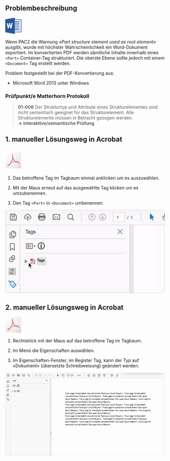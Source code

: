 ## Problembeschreibung

![](/assets/icon_word.jpg)

Wenn PAC2 die Warnung _«Part structure element used as root element»_ ausgibt, wurde mit höchster Wahrscheinlichkeit ein Word-Dokument exportiert. Im konvertierten PDF werden sämtliche Inhalte innerhalb eines `<Part>` Container-Tag strukturiert. Die oberste Ebene sollte jedoch mit einem `<Document>` Tag erstellt werden.

Problem festgestellt bei der PDF-Konvertierung aus:

* Microsoft Word 2013 unter Windows

### **Prüfpunkt/e Matterhorn Protokoll**

> **01-006** Der Strukturtyp und Attribute eines Strukturelementes sind nicht semantisch geeignet für das Strukturelement. Alle Strukturelemente müssen in Betracht gezogen werden.  
> **→ interaktive/semantische Prüfung**

## 1. manueller Lösungsweg in Acrobat

## ![](/assets/icon_acrobat.jpg)

1. Das betroffene Tag im Tagbaum einmal anklicken um es auszuwählen.

2. Mit der Maus erneut auf das ausgewählte Tag klicken um es umzubenennen.

3. Den Tag `<Part>` in `<Document>` umbenennen.

![](/assets/pdf-tag-umbenennen.gif)

## 2. manueller Lösungsweg in Acrobat

![](/assets/icon_acrobat.jpg)

1. Rechtsklick mit der Maus auf das betroffene Tag im Tagbaum.

2. Im Menü die Eigenschaften auswählen.

3. Im Eigenschaften-Fenster, im Register Tag, kann der Typ auf «Dokument» \(übersetzte Schreibweisung\) geändert werden.

![](/assets/pdf-tag-umbennnen-2.gif)

